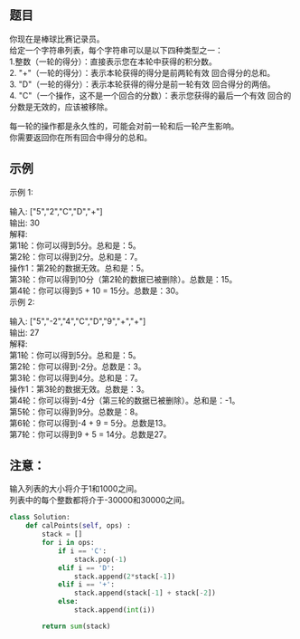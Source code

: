 ## 题目
你现在是棒球比赛记录员。  
给定一个字符串列表，每个字符串可以是以下四种类型之一：  
1.整数（一轮的得分）：直接表示您在本轮中获得的积分数。  
2. "+"（一轮的得分）：表示本轮获得的得分是前两轮有效 回合得分的总和。  
3. "D"（一轮的得分）：表示本轮获得的得分是前一轮有效 回合得分的两倍。  
4. "C"（一个操作，这不是一个回合的分数）：表示您获得的最后一个有效 回合的分数是无效的，应该被移除。

每一轮的操作都是永久性的，可能会对前一轮和后一轮产生影响。  
你需要返回你在所有回合中得分的总和。  
## 示例
示例 1:  

输入: ["5","2","C","D","+"]  
输出: 30  
解释:   
第1轮：你可以得到5分。总和是：5。  
第2轮：你可以得到2分。总和是：7。  
操作1：第2轮的数据无效。总和是：5。  
第3轮：你可以得到10分（第2轮的数据已被删除）。总数是：15。  
第4轮：你可以得到5 + 10 = 15分。总数是：30。  
示例 2:

输入: ["5","-2","4","C","D","9","+","+"]  
输出: 27  
解释:   
第1轮：你可以得到5分。总和是：5。  
第2轮：你可以得到-2分。总数是：3。  
第3轮：你可以得到4分。总和是：7。  
操作1：第3轮的数据无效。总数是：3。  
第4轮：你可以得到-4分（第三轮的数据已被删除）。总和是：-1。  
第5轮：你可以得到9分。总数是：8。  
第6轮：你可以得到-4 + 9 = 5分。总数是13。  
第7轮：你可以得到9 + 5 = 14分。总数是27。  
## 注意：

输入列表的大小将介于1和1000之间。   
列表中的每个整数都将介于-30000和30000之间。  

```python
class Solution:
    def calPoints(self, ops) :
        stack = []
        for i in ops:
            if i == 'C':
                stack.pop(-1)
            elif i == 'D':
                stack.append(2*stack[-1])
            elif i == '+':
                stack.append(stack[-1] + stack[-2])
            else:
                stack.append(int(i))

        return sum(stack)
```
